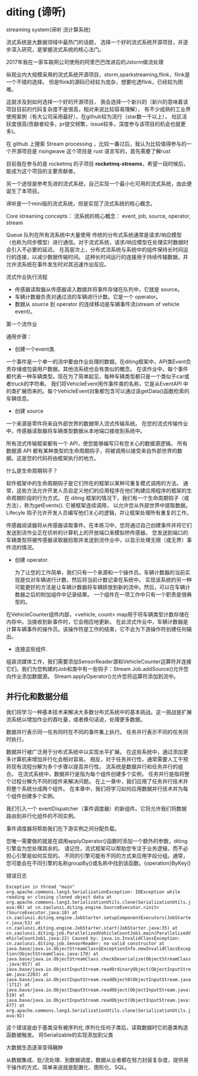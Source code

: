 # diting (谛听)

streaming system(谛听 流计算系统)

流式系统是大数据领域中最热门的话题，
选择一个好的流式系统开源项目，并逐步深入研究，是掌握流式系统的核心法门。

2017年我在一家车联网公司使用的阿里巴巴改进后的Jstorm做流处理


纵观业内大规模采用的流式系统开源项目，storm,sparkstreaming,flink，flink是一个不错的选择。
但是flink的源码已经较为庞杂，想要吃透flink，已经较为困难。

这就涉及到如何选择一个好的开源项目，
我会选择一个新兴的（新兴的意味着该项目目前的代码复杂度不是很高，相对来说比较容易理解），
有不少成熟的工业界使用案例（有大公司采用最好），在github较为流行（star数一千以上），
社区活跃度很高(贡献者较多，pr提交频繁，issue较多，深度参与该项目的机会也就更多)。

在 github 上搜索 Stream processing ，比较一番过后，我认为比较值得参与的一个开源项目是 risingwave
这个项目是 rust 语言写的，首先需要了解rust

目前我在参与的是 rocketmq 的子项目 **rocketmq-streams**，希望一段时候后，能成为这个项目的主要贡献者。

另一个途径是参考先进的流式系统，自己实现一个最小化可用的流式系统，由此便诞生了本项目。

谛听是一个mini版的流式系统，但是实现了流式系统的核心概念。

Core streaming concepts：
流系统的核心概念：
event, 
job, 
source, 
operator, 
stream

Queue 队列在所有流系统中大量使用
传统的分布式系统通常是请求/响应模型（也称为同步模型）进行通信。对于流式系统，请求/响应模型在处理实时数据时会引入不必要的延迟。
在高层次上，分布式流系统与系统中的组件保持长时间运行的连接，以减少数据传输时间。
这种长时间运行的连接用于持续传输数据，并允许流系统在事件发生时对其迅速作出反应。

流式作业执行流程

* 传感器读取器从传感器读入数据并将事件存储在队列中，它就是 source。
* 车辆计数器负责对通过流的车辆进行计数。它是一个 operator。
* 数据从 source 到 operator 的连续移动是车辆事件流(stream of vehicle event)。

第一个流作业

通用步骤：
* 创建一个event类.

一个事件是一个单一的流中要由作业处理的数据。在diting框架中，API类Event负责存储或包装用户数据。其他流系统也会有类似的概念。
在该作业中，每个事件都代表一种车辆类型。现在为了简单起见，每种车辆类型都只是一个类似于car或者truck的字符串。
我们将VehicleEvent用作事件类的名称，它是从EventAPI 中的类扩展而来的。每个VehicleEvent对象都包含可以通过该getData()函数检索的车辆信息。

* 创建 source

一个来源是零件将来自外部世界的数据带入流式传输系统。
在您的流式传输作业中，传感器读取器将车辆类型数据从本地端口接收到系统中。

所有流式传输框架都有一个 API，使您能够编写只有您关心的数据源逻辑。
所有数据源 API 都有某种类型的生命周期钩子，将被调用以接受来自外部世界的数据。这是您的代码将由框架执行的地方。

什么是生命周期钩子？

软件框架中的生命周期钩子是它们所在的框架以某种可重复模式调用的方法。
通常，这些方法允许开发人员自定义他们的应用程序在他们构建应用程序的框架的生命周期阶段的行为方式。
在 diting 框架的情况下，我们有一个生命周期钩子（或方法），称为getEvents(). 它被框架连续调用，
以允许您从外部世界中提取数据。Lifecyle 钩子允许开发人员编写他们关心的逻辑，并让框架处理所有重复的工作。

传感器阅读器将从传感器读取事件。在本练习中，您将通过自己创建事件并将它们发送到流作业正在侦听的计算机上的开放端口来模拟桥传感器。
您发送到端口的车辆类型将被传感器读取器拾取并发送到流作业中，以显示处理无限（或无界）事件流的情况。

* 创建 operator.

  为了让您的工作简单，我们只有一个来源和一个操作员。车辆计数器的当前实现是仅对车辆进行计数，然后将当前计数记录在系统中。
  实现该系统的另一种可能更好的方法是让车辆计数器将车辆排放到新的流中。然后，可以在车辆计数器之后的附加组件中记录结果。
  一个组件在一项工作中只有一个职责是很典型的。

在VehicleCounter组件内部，<vehicle, count> map用于将车辆类型计数存储在内存中。当接收到新事件时，它会相应地更新。
在此流式作业中，车辆计数器是计算车辆事件的操作员。该操作符是工作的结束，它不会为下游操作符创建任何输出。

* 连接这些组件.

组装流媒体工作，我们需要添加SensorReader源和VehicleCounter运算符并连接它们。我们为您构建的Job和类中有一些钩子：Stream
Job.addSource()允许您向作业添加数据源。
Stream.applyOperator()允许您将运算符添加到流中。

## 并行化和数据分组

我们将学习一种基本技术来解决大多数分布式系统中的基本挑战。这一挑战是扩展流系统以增加作业的吞吐量，或者换句话说，处理更多数据。

数据并行表示同一任务同时在不同的事件集上执行。
任务并行表示不同的任务同时执行。

数据并行被广泛用于分布式系统中以实现水平扩展。 在这些系统中，通过添加更多计算机来增加并行化会相对容易。 
相反，对于任务并行性，通常需要人工干预将现有流程分解为多个步骤以提高并行性。
流系统是数据并行和任务并行的组合。 在流式系统中，数据并行是指为每个组件创建多个实例，
任务并行是指将整个过程分解为不同的组件来解决问题。 在上一章中，我们应用了任务并行技术并将整个系统分成两个组件。
在本章中，我们将学习如何应用数据并行技术并为每个组件创建多个实例。

我们引入一个 eventDispatcher（事件调度器）的新组件。它将允许我们将数据路由到并行化组件的不同实例。

事件调度器将帮助我们在下游实例之间分配负载。

您唯一需要做的就是在调用applyOperator()函数时添加一个额外的参数，diting 引擎会为您处理其余的。
请记住，流式框架可以帮助您专注于业务逻辑，而不必担心引擎是如何实现的。
不同的引擎可能有不同的方式来应用字段分组。通常，您可能会在不同引擎的名称groupBy()或名称中找到该函数。{operation}ByKey()

错误日志

``
Exception in thread "main" org.apache.commons.lang3.SerializationException: IOException while reading or closing cloned object data
at org.apache.commons.lang3.SerializationUtils.clone(SerializationUtils.java:98)
at cn.zaolunzi.diting.engine.SourceExecutor.<init>(SourceExecutor.java:18)
at cn.zaolunzi.diting.engine.JobStarter.setupComponentExecutors(JobStarter.java:53)
at cn.zaolunzi.diting.engine.JobStarter.start(JobStarter.java:35)
at cn.zaolunzi.diting.job.ParallelizedVehicleCountJob1.main(ParallelizedVehicleCountJob1.java:22)
Caused by: java.io.InvalidClassException: cn.zaolunzi.diting.job.SensorReader; no valid constructor
at java.base/java.io.ObjectStreamClass$ExceptionInfo.newInvalidClassException(ObjectStreamClass.java:170)
at java.base/java.io.ObjectStreamClass.checkDeserialize(ObjectStreamClass.java:917)
at java.base/java.io.ObjectInputStream.readOrdinaryObject(ObjectInputStream.java:2203)
at java.base/java.io.ObjectInputStream.readObject0(ObjectInputStream.java:1712)
at java.base/java.io.ObjectInputStream.readObject(ObjectInputStream.java:519)
at java.base/java.io.ObjectInputStream.readObject(ObjectInputStream.java:477)
at org.apache.commons.lang3.SerializationUtils.clone(SerializationUtils.java:92)
``


这个错误是由于基类没有被序列化
序列化任何子类后，读取数据时它的基类构造函数被触发。
将Serializable的实现添加到父类

大数据生态逐渐变得臃肿

从数据集成、批/流处理、到数据调度，数据从业者都在努力封装复杂度，提供易于操作的方式，简单来说就是配置化、图形化、SQL。